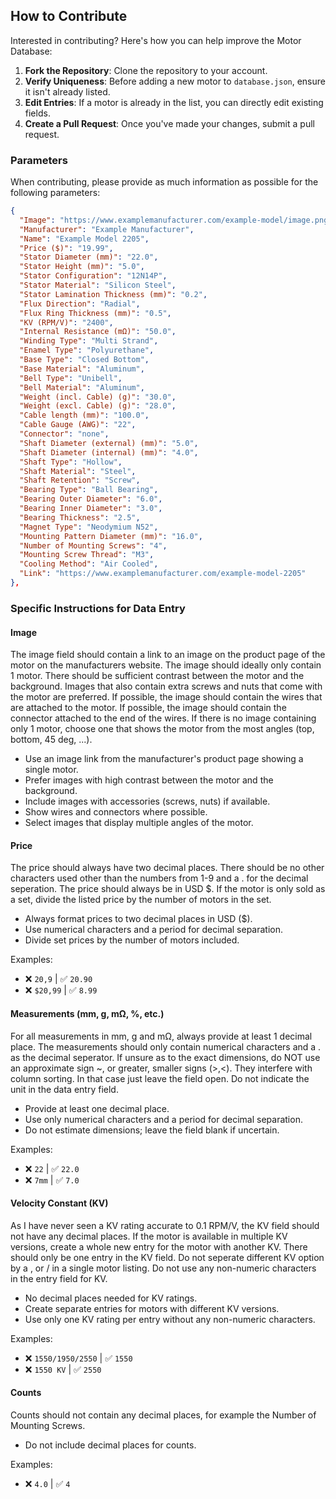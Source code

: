 ## How to Contribute

Interested in contributing? Here's how you can help improve the Motor Database:

1. **Fork the Repository**: Clone the repository to your account.
2. **Verify Uniqueness**: Before adding a new motor to `database.json`, ensure it isn't already listed.
3. **Edit Entries**: If a motor is already in the list, you can directly edit existing fields.
4. **Create a Pull Request**: Once you've made your changes, submit a pull request.

### Parameters

When contributing, please provide as much information as possible for the following parameters:

```json
{
  "Image": "https://www.examplemanufacturer.com/example-model/image.png",
  "Manufacturer": "Example Manufacturer",
  "Name": "Example Model 2205",
  "Price ($)": "19.99",
  "Stator Diameter (mm)": "22.0",
  "Stator Height (mm)": "5.0",
  "Stator Configuration": "12N14P",
  "Stator Material": "Silicon Steel",
  "Stator Lamination Thickness (mm)": "0.2",
  "Flux Direction": "Radial",
  "Flux Ring Thickness (mm)": "0.5",
  "KV (RPM/V)": "2400",
  "Internal Resistance (mΩ)": "50.0",
  "Winding Type": "Multi Strand",
  "Enamel Type": "Polyurethane",
  "Base Type": "Closed Bottom",
  "Base Material": "Aluminum",
  "Bell Type": "Unibell",
  "Bell Material": "Aluminum",
  "Weight (incl. Cable) (g)": "30.0",
  "Weight (excl. Cable) (g)": "28.0",
  "Cable length (mm)": "100.0",
  "Cable Gauge (AWG)": "22",
  "Connector": "none",
  "Shaft Diameter (external) (mm)": "5.0",
  "Shaft Diameter (internal) (mm)": "4.0",
  "Shaft Type": "Hollow",
  "Shaft Material": "Steel",
  "Shaft Retention": "Screw",
  "Bearing Type": "Ball Bearing",
  "Bearing Outer Diameter": "6.0",
  "Bearing Inner Diameter": "3.0",
  "Bearing Thickness": "2.5",
  "Magnet Type": "Neodymium N52",
  "Mounting Pattern Diameter (mm)": "16.0",
  "Number of Mounting Screws": "4",
  "Mounting Screw Thread": "M3",
  "Cooling Method": "Air Cooled",
  "Link": "https://www.examplemanufacturer.com/example-model-2205"
},
```

### Specific Instructions for Data Entry

#### Image

The image field should contain a link to an image on the product page of the motor on the manufacturers website. The image should ideally only contain 1 motor. There should be sufficient contrast between the motor and the background. Images that also contain extra screws and nuts that come with the motor are preferred. If possible, the image should contain the wires that are attached to the motor. If possible, the image should contain the connector attached to the end of the wires. If there is no image containing only 1 motor, choose one that shows the motor from the most angles (top, bottom, 45 deg, ...).

- Use an image link from the manufacturer's product page showing a single motor.
- Prefer images with high contrast between the motor and the background.
- Include images with accessories (screws, nuts) if available.
- Show wires and connectors where possible.
- Select images that display multiple angles of the motor.

#### Price

The price should always have two decimal places. There should be no other characters used other than the numbers from 1-9 and a . for the decimal seperation. The price should always be in USD $. If the motor is only sold as a set, divide the listed price by the number of motors in the set.

- Always format prices to two decimal places in USD ($).
- Use numerical characters and a period for decimal separation.
- Divide set prices by the number of motors included.

Examples:
  - ❌ `20,9`   | ✅ `20.90`
  - ❌ `$20,99` | ✅ `8.99`

#### Measurements (mm, g, mΩ, %, etc.)
For all measurements in mm, g and mΩ, always provide at least 1 decimal place. The measurements should only contain numerical characters and a . as the decimal seperator. If unsure as to the exact dimensions, do NOT use an approximate sign ~, or greater, smaller signs (>,<). They interfere with column sorting. In that case just leave the field open. Do not indicate the unit in the data entry field.

- Provide at least one decimal place.
- Use only numerical characters and a period for decimal separation.
- Do not estimate dimensions; leave the field blank if uncertain.

Examples:
  - ❌ `22`  | ✅ `22.0`
  - ❌ `7mm` | ✅ `7.0`

#### Velocity Constant (KV)

As I have never seen a KV rating accurate to 0.1 RPM/V, the KV field should not have any decimal places. If the motor is available in multiple KV versions, create a whole new entry for the motor with another KV. There should only be one entry in the KV field. Do not seperate different KV option by a , or / in a single motor listing. Do not use any non-numeric characters in the entry field for KV.

- No decimal places needed for KV ratings.
- Create separate entries for motors with different KV versions.
- Use only one KV rating per entry without any non-numeric characters.

Examples:
  - ❌ `1550/1950/2550` | ✅ `1550`
  - ❌ `1550 KV`        | ✅ `2550`

#### Counts

Counts should not contain any decimal places, for example the Number of Mounting Screws.

- Do not include decimal places for counts.

Examples:
  - ❌ `4.0` | ✅ `4`
